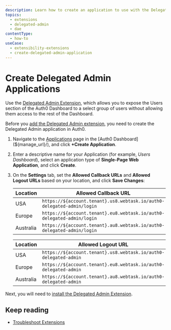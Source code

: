```yaml
---
description: Learn how to create an application to use with the Delegated Admin Extension, which allows you to expose the Users section of the Auth0 Dashboard to a select group of users without allowing them access to the rest of the Dashboard. 
topics:
  - extensions
  - delegated-admin
  - dae
contentType:
  - how-to
useCase: 
  - extensibility-extensions
  - create-delegated-admin-application
---
```

# Create Delegated Admin Applications

Use the [Delegated Admin Extension](/extensions/delegated-admin), which allows you to expose the Users section of the Auth0 Dashboard to a select group of users without allowing them access to the rest of the Dashboard.

Before you [add the Delegated Admin extension](/dashboard/guides/extensions/delegated-admin-install-extension), you need to create the Delegated Admin application in Auth0. 

1. Navigate to the [Applications](${manage_url}/#/applications) page in the [Auth0 Dashboard](${manage_url}/), and click **+Create Application**. 

2. Enter a descriptive name for your Application (for example, *Users Dashboard*), select an application type of **Single-Page Web Application**, and click **Create**.

3. On the **Settings** tab, set the **Allowed Callback URLs** and **Allowed Logout URLs** based on your location, and click **Save Changes**:

    | Location  | Allowed Callback URL |
    | --------- | -------------------- |
    | USA       | `https://${account.tenant}.us8.webtask.io/auth0-delegated-admin/login` |
    | Europe    | `https://${account.tenant}.eu8.webtask.io/auth0-delegated-admin/login` |
    | Australia | `https://${account.tenant}.au8.webtask.io/auth0-delegated-admin/login` |

    | Location  | Allowed Logout URL |
    | --------- | ------------------ |
    | USA       | `https://${account.tenant}.us8.webtask.io/auth0-delegated-admin` |
    | Europe    | `https://${account.tenant}.eu8.webtask.io/auth0-delegated-admin` |
    | Australia | `https://${account.tenant}.au8.webtask.io/auth0-delegated-admin` |

Next, you will need to [install the Delegated Admin Extension](/dashboard/guides/extensions/delegated-admin-install-extension).

## Keep reading

- [Troubleshoot Extensions](/extensions/troubleshoot)
